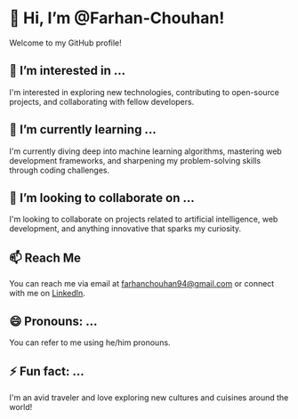 # 👋 Hi, I’m @Farhan-Chouhan!

Welcome to my GitHub profile! 

## 👀 I’m interested in ...
I'm interested in exploring new technologies, contributing to open-source projects, and collaborating with fellow developers.

## 🌱 I’m currently learning ...
I'm currently diving deep into machine learning algorithms, mastering web development frameworks, and sharpening my problem-solving skills through coding challenges.

## 💞️ I’m looking to collaborate on ...
I'm looking to collaborate on projects related to artificial intelligence, web development, and anything innovative that sparks my curiosity.

## 📫 Reach Me
You can reach me via email at [farhanchouhan94@gmail.com](mailto:farhanchouhan94@gmail.com) or connect with me on [LinkedIn](https://www.linkedin.com/in/farhan-hidayat-251b86208).

## 😄 Pronouns: ...
You can refer to me using he/him pronouns.

## ⚡ Fun fact: ...
I'm an avid traveler and love exploring new cultures and cuisines around the world!
